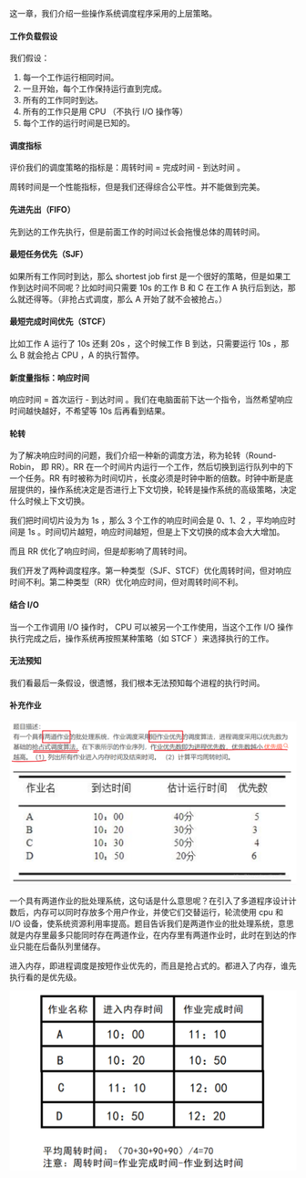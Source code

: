 这一章，我们介绍一些操作系统调度程序采用的上层策略。

#### 工作负载假设

我们假设：

1. 每一个工作运行相同时间。
2. 一旦开始，每个工作保持运行直到完成。
3. 所有的工作同时到达。
4. 所有的工作只是用 CPU （不执行 I/O 操作等）
5. 每个工作的运行时间是已知的。

#### 调度指标

评价我们的调度策略的指标是：周转时间 = 完成时间 - 到达时间 。

周转时间是一个性能指标，但是我们还得综合公平性。并不能做到完美。

#### 先进先出（FIFO）

先到达的工作先执行，但是前面工作的时间过长会拖慢总体的周转时间。

#### 最短任务优先（SJF）

如果所有工作同时到达，那么 shortest job first 是一个很好的策略，但是如果工作到达时间不同呢？比如时间只需要 10s 的工作 B 和 C 在工作 A 执行后到达，那么就还得等。（非抢占式调度，那么 A 开始了就不会被抢占。）

#### 最短完成时间优先（STCF）

比如工作 A 运行了 10s 还剩 20s ，这个时候工作 B 到达，只需要运行 10s ，那么 B 就会抢占 CPU ，A 的执行暂停。

#### 新度量指标：响应时间

响应时间 = 首次运行 - 到达时间 。我们在电脑面前下达一个指令，当然希望响应时间越快越好，不希望等 10s 后再看到结果。

#### 轮转

为了解决响应时间的问题，我们介绍一种新的调度方法，称为轮转（Round-Robin， 即 RR）。RR 在一个时间片内运行一个工作，然后切换到运行队列中的下一个任务。RR 有时被称为时间切片，长度必须是时钟中断的倍数。时钟中断是底层提供的，操作系统决定是否进行上下文切换，轮转是操作系统的高级策略，决定什么时候上下文切换。

我们把时间切片设为为 1s ，那么 3 个工作的响应时间会是 0、1、2 ，平均响应时间是 1s 。时间切片越短，响应时间越短，但是上下文切换的成本会大大增加。

而且 RR 优化了响应时间，但是却影响了周转时间。

我们开发了两种调度程序。第一种类型（SJF、STCF）优化周转时间，但对响应时间不利。第二种类型（RR）优化响应时间，但对周转时间不利。

#### 结合 I/O

当一个工作调用 I/O 操作时， CPU 可以被另一个工作使用，当这个工作 I/O 操作执行完成之后，操作系统再按照某种策略（如 STCF ）来选择执行的工作。

#### 无法预知

我们看最后一条假设，很遗憾，我们根本无法预知每个进程的执行时间。

#### 补充作业

![image-20220321131928342](../res/image-20220321131928342.png)

一个具有两道作业的批处理系统，这句话是什么意思呢？在引入了多道程序设计计数后，内存可以同时存放多个用户作业，并使它们交替运行，轮流使用 cpu 和 I/O 设备，使系统资源利用率提高。题目告诉我们是两道作业的批处理系统，意思就是内存里最多只能同时存在两道作业，在内存里有两道作业时，此时在到达的作业只能在后备队列里储存。

进入内存，即进程调度是按短作业优先的，而且是抢占式的。都进入了内存，谁先执行看的是优先级。

![image-20220321132633795](../res/image-20220321132633795.png)



